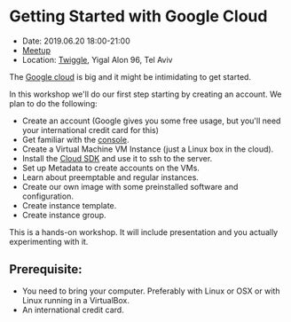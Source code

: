 # Getting Started with Google Cloud

* Date: 2019.06.20 18:00-21:00
* [Meetup](https://www.meetup.com/Code-Mavens/events/261872508/)
* Location: [Twiggle](https://twiggle.com/), Yigal Alon 96, Tel Aviv

The [Google cloud](https://cloud.google.com/) is big and it might be intimidating to get started.

In this workshop we'll do our first step starting by creating an account. We plan to do the following:


* Create an account (Google gives you some free usage, but you'll need your international credit card for this)
* Get familiar with the [console](https://console.cloud.google.com/).
* Create a Virtual Machine VM Instance (just a Linux box in the cloud).
* Install the [Cloud SDK](https://cloud.google.com/sdk/) and use it to ssh to the server.
* Set up Metadata to create accounts on the VMs.
* Learn about preemptable and regular instances.
* Create our own image with some preinstalled software and configuration.
* Create instance template.
* Create instance group.

This is a hands-on workshop. It will include presentation and you actually experimenting with it.


## Prerequisite:

* You need to bring your computer. Preferably with Linux or OSX or with Linux running in a VirtualBox.
* An international credit card.

